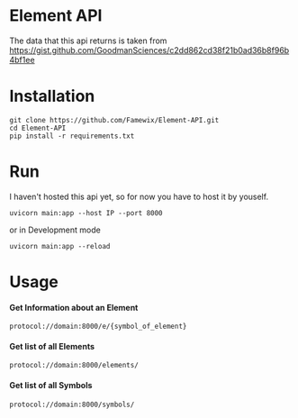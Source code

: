 # Element API

The data that this api returns is taken from https://gist.github.com/GoodmanSciences/c2dd862cd38f21b0ad36b8f96b4bf1ee

Installation
=============
```
git clone https://github.com/Famewix/Element-API.git
cd Element-API
pip install -r requirements.txt
```
Run
=============
I haven't hosted this api yet, so for now you have to host it by youself.
```
uvicorn main:app --host IP --port 8000
```
or in Development mode
```
uvicorn main:app --reload
```

Usage
==========

#### Get Information about an Element
```
protocol://domain:8000/e/{symbol_of_element}
```
#### Get list of all Elements
```
protocol://domain:8000/elements/
```

#### Get list of all Symbols
```
protocol://domain:8000/symbols/
```

